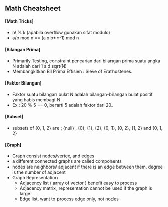 ## Math Cheatsheet

#### [Math Tricks]
- n! % k (apabila overflow gunakan sifat modulo)
- a/b mod n == (a x b**-1) mod n

#### [Bilangan Prima]
* Primarily Testing, constraint pencarian dari bilangan prima suatu angka N adalah dari 1 s.d sqrt(N)
* Membangkitkan Bil Prima Effisien : Sieve of Erathostenes.

#### [Faktor Bilangan]
* Faktor suatu bilangan bulat N adalah bilangan-bilangan bulat positif yang habis membagi N.
* Ex : 20 % 5 == 0, berarti 5 adalah faktor dari 20.

#### [Subset]
- subsets of {0, 1, 2} are ; {null} , {0}, {1}, {2}, {0, 1}, {0, 2}, {1, 2} and {0, 1, 2}

#### [Graph]
- Graph consist nodes/vertex, and edges
- a different connected graphs are called components
- nodes are neighbors/ adjacent if there is an edge between them, degree is the number of adjacent
- Graph Representation
    - Adjacency list ( array of vector ) benefit easy to process
    - Adjacency matrix, representation cannot be used if the graph is large.
    - Edge list, want to process edge only, not nodes
